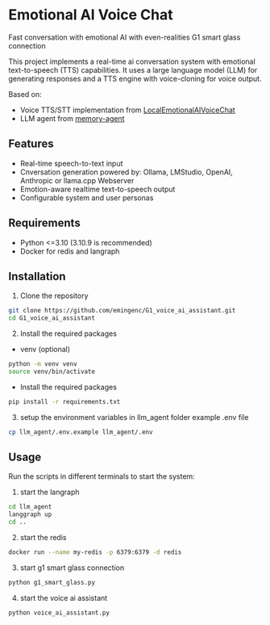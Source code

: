 # Emotional AI Voice Chat 

Fast conversation with emotional AI with even-realities G1 smart glass connection

This project implements a real-time ai conversation system with emotional text-to-speech (TTS) capabilities. It uses a large language model (LLM) for generating responses and a TTS engine with voice-cloning for voice output.

Based on:
- Voice TTS/STT implementation from [LocalEmotionalAIVoiceChat](https://github.com/KoljaB/LocalEmotionalAIVoiceChat)
- LLM agent from [memory-agent](https://github.com/langchain-ai/memory-agent)

## Features

- Real-time speech-to-text input
- Cnversation generation powered by: Ollama, LMStudio, OpenAI, Anthropic or llama.cpp Webserver
- Emotion-aware realtime text-to-speech output
- Configurable system and user personas

## Requirements

- Python <=3.10 (3.10.9 is recommended)
- Docker for redis and langraph

## Installation

1. Clone the repository
  
  ```bash
  git clone https://github.com/emingenc/G1_voice_ai_assistant.git
  cd G1_voice_ai_assistant
  ```
2. Install the required packages

  - venv (optional)

```bash
python -m venv venv
source venv/bin/activate
```
  - Install the required packages

```bash
pip install -r requirements.txt
```

3. setup the environment variables in llm_agent folder example .env file

```bash
cp llm_agent/.env.example llm_agent/.env
```




## Usage

Run the scripts in different terminals to start the system:

1. start the langraph

```bash
cd llm_agent
langgraph up
cd ..
```

2. start the redis

```bash
docker run --name my-redis -p 6379:6379 -d redis
```

3. start g1 smart glass connection

```bash
python g1_smart_glass.py
```

4. start the voice ai assistant

```bash
python voice_ai_assistant.py
```




